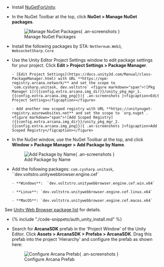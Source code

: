 * Install [NuGetForUnity](https://github.com/GlitchEnzo/NuGetForUnity).

* In the NuGet Toolbar at the top, click **NuGet > Manage NuGet packages**. <figure markdown="span">![Manage NuGet Packages]({{config.extra.arcana.img_dir}}/unity_manage_nuget_pkg.{{config.extra.arcana.img_png}}){ .an-screenshots }<figcaption>Manage NuGet Packages</figcaption></figure>

* Install the following packages by STA: `Nethereum.Web3`, `WebsocketSharp.Core`

* Use the Unity Editor Project Settings window to edit package settings for your project. Click **Edit > Project Settings > Package Manager**.

      - [Edit Project Settings](https://docs.unity3d.com/Manual/class-PackageManager.html) with URL **https://npm-registry.arcana.network/** and set the scope to `com.cysharp.unitask, dev.voltstro` <figure markdown="span">![Pkg Manager 1]({{config.extra.arcana.img_dir}}/unity_pkg_mgr_1.{{config.extra.arcana.img_png}}){ .an-screenshots }<figcaption>Edit Project Settings</figcaption></figure>

      - Add another new scoped registry with URL **https://unitynuget-registry.azurewebsites.net** and set the scope to `org.nuget`. <figure markdown="span">![Add Scoped Registry]({{config.extra.arcana.img_dir}}/unity_pkg_mgr_2.{{config.extra.arcana.img_png}}){ .an-screenshots }<figcaption>Add Scoped Registry</figcaption></figure>

* In the NuGet window, use the NuGet Toolbar at the top, and click **Window > Package Manager > Add Package by Name**. <figure markdown="span">![Add Package by Name]({{config.extra.arcana.img_dir}}/unity_nuget_pkg_mgr.{{config.extra.arcana.img_png}}){ .an-screenshots }<figcaption>Add Package by Name</figcaption></figure>

* Add the following packages: `com.cysharp.unitask`, ``dev.voltstro.unitywebbrowser.engine.cef`

      - **Windows**:  `dev.voltstro.unitywebbrowser.engine.cef.win.x64`

      - **Linux**: `dev.voltstro.unitywebbrowser.engine.cef.linux.x64`

      - **MacOS**: `dev.voltstro.unitywebbrowser.engine.cef.macos.x64`

See [Unity Web Browser package list](https://projects.voltstro.dev/UnityWebBrowser/latest/articles/user/packages/#package-list) for details.

* {% include "./code-snippets/auth_unity_install.md" %}

* Search for **ArcanaSDK** prefab in the 'Project Window' of the Unity Editor. Click **Assets > ArcanaSDK > Prefabs > ArcanaSDK**. Drag this prefab into the project 'Hierarchy' and configure the prefab as shown here: <figure markdown="span">![Configure Arcana Prefab]({{config.extra.arcana.img_dir}}/unity_configure_prefab.{{config.extra.arcana.img_png}}){ .an-screenshots }<figcaption>Configure Arcana Prefab</figcaption></figure>